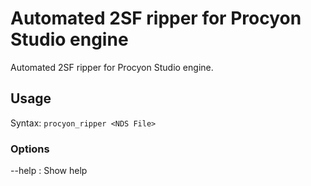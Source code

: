 Automated 2SF ripper for Procyon Studio engine
==============================================

Automated 2SF ripper for Procyon Studio engine.

Usage
-----

Syntax: `procyon_ripper <NDS File>`

### Options ###

--help
  : Show help

